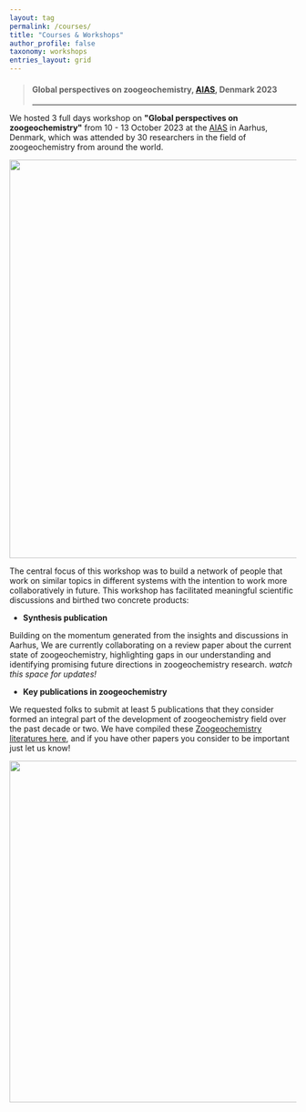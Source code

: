 ```yaml
---
layout: tag 
permalink: /courses/
title: "Courses & Workshops"
author_profile: false
taxonomy: workshops
entries_layout: grid
---
```


> #### Global perspectives on zoogeochemistry, [AIAS][aarhus], Denmark 2023
>---

We hosted 3 full days workshop on **"Global perspectives on zoogeochemistry"** from 10 - 13 October 2023 at the [AIAS][aarhus] in Aarhus, Denmark, which was attended by 30 researchers in the field of zoogeochemistry from around the world.  

<p align="center">
<img src="https://globalzoogeochemnet.github.io/assets/images/avatar.jpg" align="center" width="700">
</p>

The central focus of this workshop was to build a network of people that work on similar topics in different systems with the intention to work more collaboratively in future. This workshop has facilitated meaningful scientific discussions and birthed two concrete products:

- **Synthesis publication**
 
Building on the momentum generated from the insights and discussions in Aarhus, We are currently collaborating on a review paper about the current state of zoogeochemistry, highlighting gaps in our understanding and identifying promising future directions in zoogeochemistry research. _watch this space for updates!_


- **Key publications in zoogeochemistry**
 
We requested folks to submit at least 5 publications that they consider formed an integral part of the development of zoogeochemistry field over the past decade or two. We have compiled these [Zoogeochemistry literatures here][zotero], and if you have other papers you consider to be important just let us know!


<p align="center">
<img src="https://globalzoogeochemnet.github.io/assets/images/group-aarhus.JPG"  align="center" width="600">
</p>

[aarhus]: <https://aias.au.dk/>
[zotero]: <https://www.researchrabbitapp.com/collection/public/8ZMNK3PQ6Q>